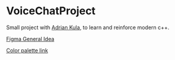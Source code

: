 # VoiceChatProject

Small project with [Adrian Kula](https://github.com/AdrianKula1), to learn and reinforce modern c++.

[Figma General Idea](https://www.figma.com/file/9A04sfYdnoK8etwbJwSx4p/VoiceChatApp?node-id=0-1&t=daYuNOlwbm4eJAe7-0)

[Color palette link](https://lospec.com/palette-list/cyclope6)
